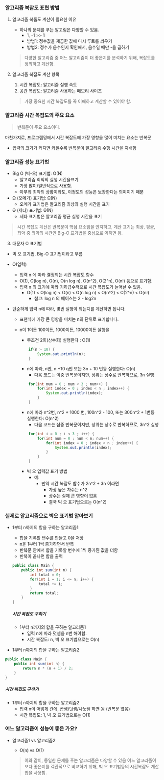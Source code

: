 ### 알고리즘 복잡도 표현 방법

1. 알고리즘 복돕도 계산이 필요한 이유
    - 하나의 문제를 푸는 알고림은 다양할 수 있음.
        - 1, -1 >> 1
        - 방법1: 정수값을 제곱한 값에 다시 루트를 씌우기
        - 방법2: 정수가 음수인지 확인해서, 음수일 때만 -을 곱하기
    
    > 다양한 알고리즘 중 어느 알고리즘이 더 좋은지를 분석하기 위해, 복잡도를 정의하고 계산함.
   
2. 알고리즘 복잡도 계산 항목
    1. 시간 복잡도: 알고리즘 실행 속도
    2. 공간 복잡도: 알고리즘 사용하는 메모리 사이즈
    
    > 가장 중요한 시간 복잡도를 꼭 이해하고 계산할 수 있어야 함.
   
### 알고리즘 시간 복잡도의 주요 요소

> 반복문이 주요 요소이다.

마찬가지로, 프로그램밍에서 시간 복잡도에 가장 영향을 많이 미치는 요소는 반복문
- 입력의 크기가 커지면 커질수록 반복문이 알고리즘 수행 시간을 지배함

### 알고리즘 성능 표기법
- Big O (빅-오) 표기법: O(N)
    - 알고리즘 최악의 실행 시간을표기
    - 가장 많이/일반적으로 사용함.
    - 아무리 최악의 상황이라도, 이정도의 성능은 보장한다는 의미이기 때문
- Ω (오메가) 표기법: Ω(N)
  - 오메가 표기법은 알고리즘 최상의 실행 시간을 표기
- Θ (세타) 표기법: Θ(N)
  - 세타 표기법은 알고리즘 평균 실행 시간을 표기
    
> 시간 복잡도 계산은 반복문이 핵심 요소임을 인지하고, 계산 표기는 최상, 평균, 최악 중 최악의 시간인 Big-O 표기법을 중심으로 익히면 됨.
 

3. 대문자 O 표기법
- 빅 오 표기법, Big-O 표기법이라고 부름
- O(입력)
  - 입력 n 에 따라 결정되는 시간 복잡도 함수
  - O(1), O(log n), O(n), O(n log n), O(n^2), O(2^n), O(n!) 등으로 표기함.
  - 입력 n 의 크기에 따라 기하급수적으로 시간 복잡도가 늘어날 수 있음.
    - O(1) < O(log n) < O(n) < O(n log n) < O(n^2) < O(2^n) < O(n!)
        - 참고: log n 의 베이스는 2 - log2n
    
- 단순하게 입력 n에 따라, 몇번 실행이 되는지를 계산하면 됩니다.
  - 표현식에 가장 큰 영향을 미치는 n의 단위로 표기합니다.
  - n이 1이든 100이든, 1000이든, 10000이든 실행을
    - 무조건 2회(상수회) 실행한다 : O(1)
    
    ```java
        if(n > 10) {
            System.out.println(n);
        }
    ```
    
    - n에 따라, n번, n +10 q번 또는 3n + 10 번등 실행한다: O(n)
        - 다음 코드는 이중 반복문이지만, 상위는 상수로 반복하므로, 3n 실행
        
    ```java
        for(int num = 0 ; num < 3 ; num++) {
            for(int index = 0 ; index < n ; index++) {
                System.out.println(index);
            }
        }
    ```
    
    - n에 따라 n^2번, n^2 + 1000 번, 100n^2 - 100, 또는 300n^2 + 1번등 실행한다: O(n^2)
        - 다음 코드는 삼중 반복문이지만, 상위는 상수로 반복하므로, 3n^2 실행
    
    ```java
        for(int i = 0 ; i < 3 ; i++) {
            for(int num = 0 ; num < n; num++) {
                for(int index = 0 ; index < n ; index++) {
                    System.out.println(index);
                }
            }   
        }
    ```
    
    - 빅 오 입력값 표기 방법
        - 예:
            - 만약 시간 복잡도 함수가 2n^2 + 3n 이라면
                - 가장 높은 차수는 n^2
                - 상수는 실제 큰 영향이 없음
                - 결국 빅 오 표기법으로는 O(n^2)
  
### 실제로 알고리즘으로 빅오 표기법 알아보기 

- 1부터 n까지의 합을 구하는 알고리즘1
    - 합을 기록할 변수를 만들고 0을 저장
    - n을 1부터 1씩 증가하면서 반복
    - 반복문 안에서 합을 기록할 변수에 1씩 증가된 값을 더함
    - 반복이 끝나면 합을 출력
    
    ```java
    public class Main {
        public int sum(int n) {
            int total = 0;
            for(int i = 1; i <= n; i++) {
                total += i;
            }
            return total;
        }
    }
    ```
    
    ##### 시간 복잡도 구하기
    - 1부터 n까지의 합을 구하는 알고리즘1
        - 입력 n에 따라 덧셈을 n번 해야함.
        - 시간 복잡도: n, 빅 오 표기법으로는 O(n)
    

- 1부터 n까지의 합을 구하는 알고리즘2

```java
public class Main {
    public int sum(int n) {
        return n * (n + 1) / 2;
    }
}
```

##### 시간 복잡도 구하기
- 1부터 n까지의 합을 구하는 알고리즘2
    - 입력 n이 어떻게 간에, 곱셈/덧셈/나눗셈 하면 됨 (반복문 없음)
    - 시간 복잡도: 1, 빅 오 표기법으로는 O(1)
    

### 어느 알고리즘이 성능이 좋은 가요?
- 알고리즘1 vs 알고리즘2
    - O(n) vs O(1)
    
    > 이와 같이, 동일한 문제를 푸는 알고리즘은 다양할 수 있음 어느 알고리즘이 보다 좋은지를 객관적으로 비교하기 위해, 빅 오 표기법등의 시간복잡도 계산법을 사용함.
  
